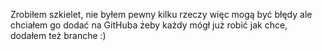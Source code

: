 Zrobiłem szkielet, nie byłem pewny kilku rzeczy więc mogą być błędy ale chciałem go dodać na GitHuba żeby każdy mógł już robić jak chce, 
dodałem też branche :)
